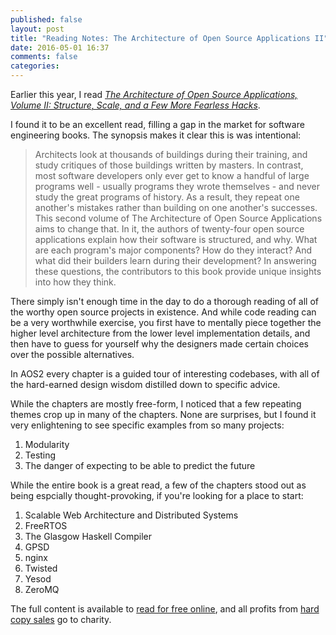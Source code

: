 ```yaml
---
published: false
layout: post
title: "Reading Notes: The Architecture of Open Source Applications II"
date: 2016-05-01 16:37
comments: false
categories: 
---
```


Earlier this year, I read [*The Architecture of Open Source Applications, Volume II: Structure, Scale, and a Few More Fearless Hacks*](http://aosabook.org/en/buy.html#vol2).

I found it to be an excellent read, filling a gap in the market for software engineering books. The synopsis makes it clear this is was intentional:

> Architects look at thousands of buildings during their training, and study critiques of those buildings written by masters. In contrast, most software developers only ever get to know a handful of large programs well - usually programs they wrote themselves - and never study the great programs of history. As a result, they repeat one another's mistakes rather than building on one another's successes. This second volume of The Architecture of Open Source Applications aims to change that. In it, the authors of twenty-four open source applications explain how their software is structured, and why. What are each program's major components? How do they interact? And what did their builders learn during their development? In answering these questions, the contributors to this book provide unique insights into how they think.

There simply isn't enough time in the day to do a thorough reading of all of the worthy open source projects in existence.
And while code reading can be a very worthwhile exercise, you first have to mentally piece together the higher level architecture from the lower level implementation details,
and then have to guess for yourself why the designers made certain choices over the possible alternatives.

In AOS2 every chapter is a guided tour of interesting codebases, with all of the hard-earned design wisdom distilled down to specific advice.

While the chapters are mostly free-form, I noticed that a few repeating themes crop up in many of the chapters.
None are surprises, but I found it very enlightening to see specific examples from so many projects:  
1. Modularity  
2. Testing  
3. The danger of expecting to be able to predict the future  

While the entire book is a great read, a few of the chapters stood out as being espcially thought-provoking, if you're looking for a place to start:  
1. Scalable Web Architecture and Distributed Systems  
2. FreeRTOS  
3. The Glasgow Haskell Compiler  
4. GPSD  
5. nginx  
6. Twisted  
7. Yesod  
8. ZeroMQ  

The full content is available to [read for free online](http://aosabook.org/en/index.html), and all profits from [hard copy sales](http://aosabook.org/en/buy.html#vol2) go to charity.
